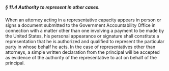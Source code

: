 ##### § 11.4 Authority to represent in other cases. #####

When an attorney acting in a representative capacity appears in person or signs a document submitted to the Government Accountability Office in connection with a matter other than one involving a payment to be made by the United States, his personal appearance or signature shall constitute a representation that he is authorized and qualified to represent the particular party in whose behalf he acts. In the case of representatives other than attorneys, a simple written declaration from the principal will be accepted as evidence of the authority of the representative to act on behalf of the principal.